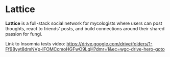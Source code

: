 # Lattice

**Lattice** is a full-stack social network for mycologists where users can post thoughts, react to friends' posts, and build connections around their shared passion for fungi.

Link to Insomnia tests video: https://drive.google.com/drive/folders/1-Ff98yyt8dmNVp-lFOMCcmoHGFwO9LqH?dmr=1&ec=wgc-drive-hero-goto
